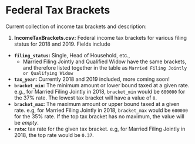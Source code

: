 # Federal Tax Brackets

Current collection of income tax brackets and description:

1. **IncomeTaxBrackets.csv:** Federal income tax brackets for various filing status for 2018 and 2019. Fields include
  * **`filing_status`:** Single, Head of Household, etc.,
    * Married Filing Jointly and Qualified Widow have the same brackets, and therefore listed together in the table as `Married Filing Jointly or Qualifying Widow`
  * **`tax_year`:** Currently 2018 and 2019 included, more coming soon!
  * **`bracket_min`:** The minimum amount or lower bound taxed at a given rate. e.g., for Married Filing Jointly in 2018, `bracket_min` would be `600000` for the 37% rate. The lowest tax bracket will have a value of `0`.
  * **`bracket_max`:** The maximum amount or upper bound taxed at a given rate. e.g, for Married Filing Jointly in 2018, `bracket_max` would be `600000` for the 35% rate. If the top tax bracket has no maximum, the value will be *empty*.
  * **`rate`:** tax rate for the given tax bracket. e.g, for Married Filing Jointly in 2018, the top rate would be `0.37`.
